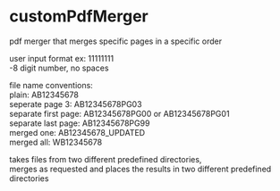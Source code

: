 # customPdfMerger
pdf merger that merges specific pages in a specific order  

user input format ex: 11111111  
-8 digit number, no spaces  
  
file name conventions:  
  plain: AB12345678  
  seperate page 3: AB12345678PG03  
  separate first page: AB12345678PG00 or AB12345678PG01  
  separate last page: AB12345678PG99  
  merged one: AB12345678_UPDATED  
  merged all: WB12345678  
  
takes files from two different predefined directories,   
merges as requested and places the results in two different predefined directories  
